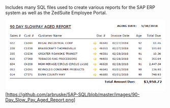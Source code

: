 Includes many SQL files used to create various reports for the SAP ERP system as well as the ZedSuite Employee Portal.

![Screenshot](https://github.com/arbruske/SAP-SQL/blob/master/images/90-Day_Slow_Pay_Aged_Report.png) 
[https://github.com/arbruske/SAP-SQL/blob/master/images/90-Day_Slow_Pay_Aged_Report.png]
